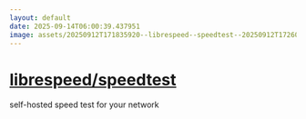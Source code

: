 ```yaml
---
layout: default
date: 2025-09-14T06:00:39.437951
image: assets/20250912T171835920--librespeed--speedtest--20250912T172604837--cropped.png
---
```


# [librespeed/speedtest](https://github.com/librespeed/speedtest)

self-hosted speed test for your network
